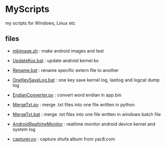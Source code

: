 # MyScripts
my scripts for Windows, Linux etc

## files
* [mkimage.sh](/mkimage.sh) : make android images and test

* [UpdateKos.bat](/UpdateKos.bat) : update android kernel ko

* [Rename.bat](/Rename.bat) : rename specific extern file to another

* [OneKeySaveLog.bat](/OneKeySaveLog.bat) : one key save kernel log, lastlog and logcat dump log

* [EndianConverter.py](/EndianConverter.py) : convert word endian in app.bin

* [MergeTxt.py](/MergeTxt.py) : merge .txt files into one file written in python 

* [MergeTxt.bat](/MergeTxt.bat) : merge .txt files into one file written in windows batch file

* [AndroidRealtimeMonitor](/AndroidRealtimeMonitor) : realtime monitor android device kernel and system log

* [capturer.py](/capturer.py) : capture shufa album from yac8.com
